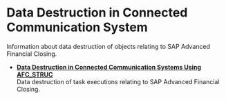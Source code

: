 <!-- loiof8c9706923894c5b9938aae2d0d7144b -->

# Data Destruction in Connected Communication System

Information about data destruction of objects relating to SAP Advanced Financial Closing.

-   **[Data Destruction in Connected Communication Systems Using AFC\_STRUC](data-destruction-in-connected-communication-systems-using-afc-struc-3cd5b65.md "Data destruction of task executions relating to SAP Advanced Financial
                                                  Closing.")**  
Data destruction of task executions relating to SAP Advanced Financial Closing.

